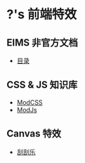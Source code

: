 # ?'s 前端特效

## EIMS 非官方文档
- [目录](EIMS-Docs/README.md)


## CSS & JS 知识库
- [ModCSS](CSS-JS-Know/ModCSS.md)
- [ModJs](CSS-JS-Know/ModJS.md)


## Canvas 特效
- [刮刮乐](Canvas/swipeHappy.html)

